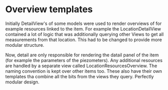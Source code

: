 # Overview templates

Initially DetailView's of some models were used to render overviews of for example resources linked to the item. For example the LocationDetailView contained a lot of logic that was additionally querying other Views to get all measurements from that location. This had to be changed to provide more modular structure.

Now, detail are only responsible for rendering the datail panel of the item (for example the parameters of the piezometers). Any additional resources are handled by a separate view called LocationResourcesOverview. The naming convention is kept over other items too. These also have their own templates tha combine all the bits from the views they query. Perfectly modular design.